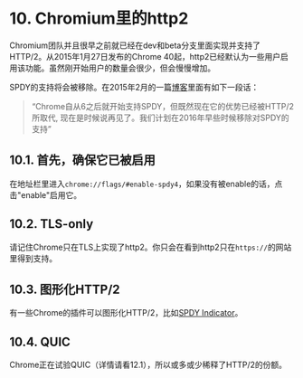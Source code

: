 # 10. Chromium里的http2

Chromium团队并且很早之前就已经在dev和beta分支里面实现并支持了HTTP/2。从2015年1月27日发布的Chrome 40起，http2已经默认为一些用户启用该功能。虽然刚开始用户的数量会很少，但会慢慢增加。

SPDY的支持将会被移除。在2015年2月的一篇[博客](http://blog.chromium.org/2015/02/hello-http2-goodbye-spdy-http-is_9.html)里面有如下一段话：

> “Chrome自从6之后就开始支持SPDY，但既然现在它的优势已经被HTTP/2所取代, 现在是时候说再见了。我们计划在2016年早些时候移除对SPDY的支持”

## 10.1. 首先，确保它已被启用

在地址栏里进入`chrome://flags/#enable-spdy4`，如果没有被enable的话，点击"enable"启用它。

## 10.2. TLS-only

请记住Chrome只在TLS上实现了http2。你只会在看到http2只在`https://`的网站里得到支持。

## 10.3. 图形化HTTP/2

有一些Chrome的插件可以图形化HTTP/2，比如[SPDY Indicator](https://chrome.google.com/webstore/detail/spdy-indicator/mpbpobfflnpcgagjijhmgnchggcjblin)。

## 10.4. QUIC

Chrome正在试验QUIC（详情请看12.1），所以或多或少稀释了HTTP/2的份额。
